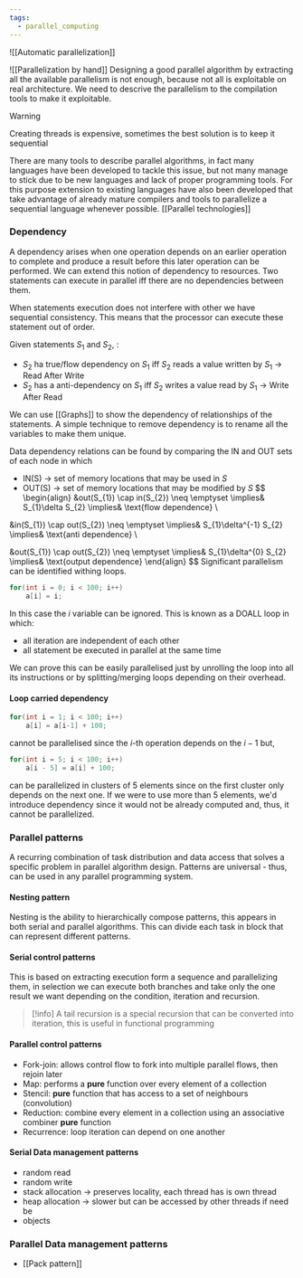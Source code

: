 ```yaml
---
tags:
  - parallel_computing
---
```

![[Automatic parallelization]]

![[Parallelization by hand]]
Designing a good parallel algorithm by extracting all the available parallelism is not enough, because not all is exploitable on real architecture. We need to descrive the parallelism to the compilation tools to make it exploitable.

>[!warning]
>Creating threads is expensive, sometimes the best solution is to keep it sequential

There are many tools to describe parallel algorithms, in fact many languages have been developed to tackle this issue, but not many manage to stick due to be new languages and lack of proper programming tools. For this purpose extension to existing languages have also been developed that take advantage of already mature compilers and tools to parallelize a sequential language whenever possible.  [[Parallel technologies]]
### Dependency

A dependency arises when one operation depends on an earlier operation to complete and produce a result before this later operation can be performed. We can extend this notion of dependency to resources. Two statements can execute in parallel iff there are no dependencies between them. 

When statements execution does not interfere with other we have sequential consistency. This means that the processor can execute these  statement out of order.

Given statements $S_{1}$ and $S_{2}$, :
- $S_{2}$ ha true/flow dependency on $S_{1}$ iff $S_{2}$ reads a value written by $S_{1}$ -> Read After Write
- $S_{2}$ has a anti-dependency on $S_{1}$ iff $S_{2}$ writes a value read by $S_{1}$ -> Write After Read

We can use [[Graphs]] to show the dependency of relationships of the statements.
A simple technique to remove dependency is to rename all the variables to make them unique.

Data dependency relations can be found by comparing the IN and OUT sets of each node in which
- IN(S) $\to$ set of memory locations that may be used in $S$
- OUT(S) $\to$ set of memory locations that may be modified by $S$
$$
\begin{align}
&out(S_{1}) \cap in(S_{2}) \neq \emptyset \implies& S_{1}\delta S_{2} \implies& \text{flow dependence} \\

&in(S_{1}) \cap out(S_{2}) \neq \emptyset \implies& S_{1}\delta^{-1} S_{2} \implies& \text{anti dependence} \\

&out(S_{1}) \cap out(S_{2}) \neq \emptyset \implies& S_{1}\delta^{0} S_{2} \implies& \text{output dependence}
\end{align}
$$
Significant parallelism can be identified withing loops.
```c
for(int i = 0; i < 100; i++)
	a[i] = i;
```
In this case the $i$ variable can be ignored. This is known as a DOALL loop in which:
- all iteration are independent of each other
- all statement be executed in parallel at the same time

We can prove this can be easily parallelised just by unrolling the loop into all its instructions or by splitting/merging loops depending on their overhead.
#### Loop carried dependency
```c
for(int i = 1; i < 100; i++)
	a[i] = a[i-1] + 100;
```
cannot be parallelised since the $i$-th operation depends on the $i-1$ but,
```c
for(int i = 5; i < 100; i++)
	a[i - 5] = a[i] + 100;
```
can be parallelized in clusters of $5$ elements since on the first cluster only depends on the next one. If we were to use more than $5$ elements, we'd introduce dependency since it would not be already computed and, thus, it cannot be parallelized.
### Parallel patterns

A recurring combination of task distribution and data access that solves a specific problem in parallel algorithm design. Patterns are universal - thus, can be used in any parallel programming system. 
#### Nesting pattern

Nesting is the ability to hierarchically compose patterns, this appears in both serial and parallel algorithms. This can divide each task in block that can represent different patterns.
#### Serial control patterns

This is based on extracting execution form a sequence and parallelizing them, in selection we can execute both branches and take only the one result we want depending on the condition, iteration and recursion.

>[!info]
>A tail recursion is a special recursion that can be converted into iteration, this is useful in functional programming
#### Parallel control patterns

- Fork-join: allows control flow to fork into multiple parallel flows, then rejoin later
- Map: performs a **pure** function over every element of a collection
- Stencil: **pure** function that has access to a set of neighbours (convolution)
- Reduction: combine every element in a collection using an associative combiner **pure** function
- Recurrence: loop iteration can depend on one another

#### Serial Data management patterns

- random read
- random write
- stack allocation $\to$ preserves locality, each thread has is own thread
- heap allocation $\to$ slower but can be accessed by other threads if need be
- objects

### Parallel Data management patterns

- [[Pack pattern]]